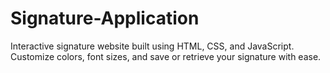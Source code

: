 # Signature-Application
Interactive signature website built using HTML, CSS, and JavaScript. Customize colors, font sizes, and save or retrieve your signature with ease.
